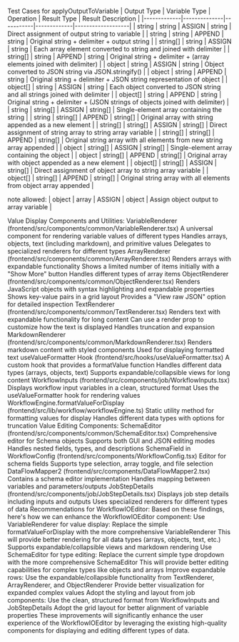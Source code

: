 
Test Cases for applyOutputToVariable
| Output Type | Variable Type | Operation | Result Type | Result Description |
|-------------|--------------|-----------|-------------|-------------------|
| string | string | ASSIGN | string | Direct assignment of output string to variable |
| string | string | APPEND | string | Original string + delimiter + output string |
| string[] | string | ASSIGN | string | Each array element converted to string and joined with delimiter |
| string[] | string | APPEND | string | Original string + delimiter + (array elements joined with delimiter) |
| object | string | ASSIGN | string | Object converted to JSON string via JSON.stringify() |
| object | string | APPEND | string | Original string + delimiter + JSON string representation of object |
| object[] | string | ASSIGN | string | Each object converted to JSON string and all strings joined with delimiter |
| object[] | string | APPEND | string | Original string + delimiter + (JSON strings of objects joined with delimiter) |
| string | string[] | ASSIGN | string[] | Single-element array containing the string |
| string | string[] | APPEND | string[] | Original array with string appended as a new element |
| string[] | string[] | ASSIGN | string[] | Direct assignment of string array to string array variable |
| string[] | string[] | APPEND | string[] | Original string array with all elements from new string array appended |
| object | string[] | ASSIGN | string[] | Single-element array containing the object |
| object | string[] | APPEND | string[] | Original array with object appended as a new element |
| object[] | string[] | ASSIGN | string[] | Direct assignment of object array to string array variable |
| object[] | string[] | APPEND | string[] | Original string array with all elements from object array appended |

note allowed:
| object | array | ASSIGN | object | Assign object output to array variable |


Value Display Components and Utilities:
VariableRenderer (frontend/src/components/common/VariableRenderer.tsx)
A universal component for rendering variable values of different types
Handles arrays, objects, text (including markdown), and primitive values
Delegates to specialized renderers for different types
ArrayRenderer (frontend/src/components/common/ArrayRenderer.tsx)
Renders arrays with expandable functionality
Shows a limited number of items initially with a "Show More" button
Handles different types of array items
ObjectRenderer (frontend/src/components/common/ObjectRenderer.tsx)
Renders JavaScript objects with syntax highlighting and expandable properties
Shows key-value pairs in a grid layout
Provides a "View raw JSON" option for detailed inspection
TextRenderer (frontend/src/components/common/TextRenderer.tsx)
Renders text with expandable functionality for long content
Can use a render prop to customize how the text is displayed
Handles truncation and expansion
MarkdownRenderer (frontend/src/components/common/MarkdownRenderer.tsx)
Renders markdown content with styled components
Used for displaying formatted text
useValueFormatter Hook (frontend/src/hooks/useValueFormatter.tsx)
A custom hook that provides a formatValue function
Handles different data types (arrays, objects, text)
Supports expandable/collapsible views for long content
WorkflowInputs (frontend/src/components/job/WorkflowInputs.tsx)
Displays workflow input variables in a clean, structured format
Uses the useValueFormatter hook for rendering values
WorkflowEngine.formatValueForDisplay (frontend/src/lib/workflow/workflowEngine.ts)
Static utility method for formatting values for display
Handles different data types with options for truncation
Value Editing Components:
SchemaEditor (frontend/src/components/common/SchemaEditor.tsx)
Comprehensive editor for Schema objects
Supports both GUI and JSON editing modes
Handles nested fields, types, and descriptions
SchemaField in WorkflowConfig (frontend/src/components/WorkflowConfig.tsx)
Editor for schema fields
Supports type selection, array toggle, and file selection
DataFlowMapper2 (frontend/src/components/DataFlowMapper2.tsx)
Contains a schema editor implementation
Handles mapping between variables and parameters/outputs
JobStepDetails (frontend/src/components/job/JobStepDetails.tsx)
Displays job step details including inputs and outputs
Uses specialized renderers for different types of data
Recommendations for WorkflowIOEditor:
Based on these findings, here's how we can enhance the WorkflowIOEditor component:
Use VariableRenderer for value display:
Replace the simple formatValueForDisplay with the more comprehensive VariableRenderer
This will provide better rendering for all data types (arrays, objects, text, etc.)
Supports expandable/collapsible views and markdown rendering
Use SchemaEditor for type editing:
Replace the current simple type dropdown with the more comprehensive SchemaEditor
This will provide better editing capabilities for complex types like objects and arrays
Improve expandable rows:
Use the expandable/collapsible functionality from TextRenderer, ArrayRenderer, and ObjectRenderer
Provide better visualization for expanded complex values
Adopt the styling and layout from job components:
Use the clean, structured format from WorkflowInputs and JobStepDetails
Adopt the grid layout for better alignment of variable properties
These improvements will significantly enhance the user experience of the WorkflowIOEditor by leveraging the existing high-quality components for displaying and editing different types of data.
